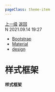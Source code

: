 ```yaml
---
pageClass: theme-item
---
```

<div class="extend-header">
    <div class="info">
        <div class="record">
            <a class="back" href="./">上一级</a>
            <a class="back" href="./">返回</a>
        </div>        
        <div class="mini">
            <span>N 2021.09.14 19:27</span>
        </div>
    </div>
    <div class="content"><div class="custom-block links">
<ul class="desc">
<li><a href="undefined">Bootstrap</a></li>
<li><a href="undefined">Material</a></li>
<li><a href="undefined">design</a></li>
</ul>
</div></div>
</div>
<div class="content-header">
<h1>样式框架</h1><strong>样式框架</strong>
</div>
<div class="static-content">


</div>